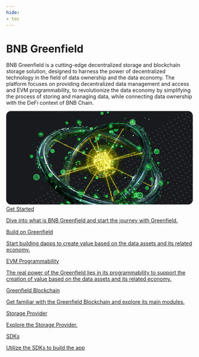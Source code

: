```yaml
---
hide:
- toc
---
```


<style>
   .md-source-file, .md-content__button.md-icon {
      display: none;
   }
</style>

<div class="section-head">
    <div class="left">
        <h1>BNB Greenfield</h1></h1>
        <p>BNB Greenfield is a cutting-edge decentralized storage and blockchain storage solution, designed to harness the power of decentralized technology in the field of data ownership and the data economy. The platform focuses on providing decentralized data management and access and EVM programmability, to revolutionize the data economy by simplifying the process of storing and managing data, while connecting data ownership with the DeFi context of BNB Chain.</p>
    </div>
    <div class="image">
        <img src="static/img/greenfield.png" alt="BNB Greenfield" loading="lazy">
    </div>
</div>



<div class="section-body">
    <a href="./getting-started/dcellar">
        <div>Get Started</div>
        <p>Dive into what is BNB Greenfield and start the journey with Greenfield.</p>
    </a>
    <a href="./for-developers/tutorials/overview">
        <div>Build on Greenfield</div>
        <p>Start building dapps to create value based on the data assets and its related economy.</p>
    </a>
    <a href="./core-concept/cross-chain/programmability/">
        <div>EVM Programmability</div>
        <p>The real power of the Greenfield lies in its programmability to support the creation of value based on the data assets and its related economy.</p>
    </a>
    <a href="./greenfield-blockchain/overview">
        <div>Greenfield Blockchain</div>
        <p>Get familiar with the Greenfield Blockchain and explore its main modules.</p>
    </a>
    <a href="./storage-provider/overview">
        <div>Storage Provider</div>
        <p>Explore the Storage Provider.</p>
    </a>
    <a href="./for-developers/sdks">
        <div>SDKs</div>
        <p>Utilize the SDKs to build the app</p>
    </a>
</div>

